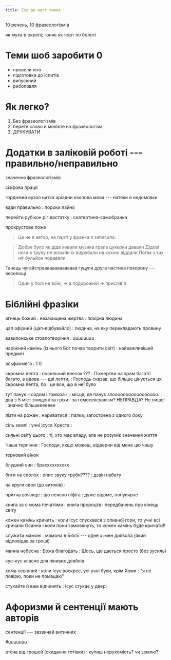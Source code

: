 ```yaml
---
title: Есе до наст тижня
---
```


10 речень, 10 фразеологізмів

як муха в окропі;
ганяє як чорт по болоті

# Теми шоб заробити 0

- провели літо
- підготовка до іспитів
- випускний
- риболовля

# Як легко?

1. Без фразеологізмів
2. берете слово й міняєте на фразеологізм
3. ДРУКУВАТИ

# Додатки в заліковій роботі --- правильно/неправильно

значення фразеологізмів

сізіфова праця

гордієвий вузол
нитка аріадни
езопова мова --- натяки й недомовки


вади правильно
: пороки лайно

перейти рубікон
ріг достатку
: скатертина-самобранка

прокрустове ложе

> Це не я автор, на парті у франка я записала:

> Добре було як діда ховали
> музика грала цукерки давали
> Дідові ноги в труну не влізали
> їх відрубали на кухню віддали
> Потім з тих ніг бульйон подавали

Танець чугайстраааааааааааааа
гуцули друга частина похорону --- веселощі

> Один у полі не воїн, -> а подорожній -> прислів'я

# Біблійні фразіки

агнець божий
: незахищена жертва
: покірна людина

цап офірний (цап-відбувайло)
: людина, на яку перекладають провину

вавилонське стовпотворіння
: uuuuuuuu

наріжний камінь (із нього Бог почав творити світ)
: найважливіший предмет

альфаомега
: 1 0

скромна лепта
: посильний внесок.???
: Пожертви на храм багатії багато, а вдова --- дві лепти,
: Господь сказав, що більше цінується ця скромна лепта, бо
: це все, що в неї було

тут панує ♂️содом і гомора♂️
: місце, де панує злооооооооооооооооо.
: два з 5 міст знищені за гріхи
: за гомосексуалізм? НЕПРАВДА? Не лише!
: значно більшеееееее

лізти на рожен
: нариватися
: палка, загострена з одного боку

сіль землі
: учні Ісуса Христа
:

сильні світу цього
: ті, хто має владу, але не розуміє значення життя

Чаша терпіння
: Господи, якщо можеш, відверни від мене цю чашу

терновий вінок

блудний син
: брахххххххххх

бити на сполох
: опис звуку труби????
: дзвін набату

на круги своя (до витоків)
:

притча воязице
: шо неясно ніфіга
: дуже відоме, популярне

книга за сімома печатями
: книга пророцтв і передбачень про кінець світу

кожен камінь кричить
: коли Ісус спускався з оливної гори, то учні всі кричали Осанна
і коли пони замовкнуть, то кожен камінь буде кричати!!

служити мамоні
: мамона в Біблії --- одне з імен диявола (який відповідав за гроші)

манна небесна
: Божа благодать
: Шось, що дається просто (без зусиль)

кус-кус класно для лінивих довбнів

хома невірний
: коли Ісус воскрес, усі учні були, крім Хоми
: "я не повірю, поки не помацаю"

стукайте й вам відчинять
: Ісус стукає у двері

# Афоризми й сентенції мають авторів

сентенції --- зазвичай античних

#uuuuuuu

втеча від грошей (скидання готівки)
: купиш нерухомість? чи землю?
